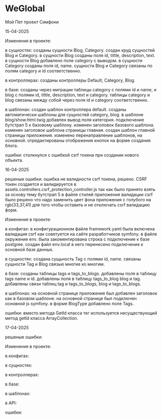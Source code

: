 # WeGlobal
Мой Пет проект Симфони

15-04-2025

Изменения в проекте:

в сущностях:
созданы сущности Blog, Category.
создан круд сущностей Blog и Category.
в сущности Blog созданы поля id, tittle, description, text.
в сущности Blog добавлено поле category с выводом.
в сущности Category созданы поля id, name.
сущности Blog и Category связаны по полям category и id соответственно.

в контроллерах:
созданы контроллеры Default, Category, Blog.

в базе:
созданы через миграции таблицы category с полями id и name, и blog с полями id, tittle, description, text и category.
таблицы category и blog связаны между собой через поля id и category соответственно.

в шаблонах:
создан шаблон контроллера default.
созданы автоматически шаблоны для сущностей category, blog.
в шаблоне blog/show.html.twig добавлен вывод поля категория.
подключение бутстрап 5 к базовому шаблону.
изменен заголовок базового шаблона.
изменен заголовок шаблона страницы главная.
создан шаблон главной страницы приложения.
изменено перенаправление шаблонов, на основной.
отредактированы отображения кнопок на форме создания блога.

ошибки: 
столкнулся с ошибкой csrf токена при создании нового объекта.

16-04-2025

решеные ошибки:
ошибка не валидности csrf токена, решено. 
CSRF токен создается и валидируется в assets.controllers.csrf_protection_controller.js
так как было принято взять за основу тему бутстрап 5 в файле стилей приложения валидации csrf 
было решено что надо заменить цвет фона приложения с голубого на  rgb(33,37,41)
для того чтобы оставить и не отключать csrf валидацию форм.

Изменения в проекте:

в конфигах:
в конфигурационном файле framework.yaml была включена валидация csrf как советуется 
на сайте разработчиков symfony.
в файле окружения env. была закоментирована строка с подключение к базе postgree.
создан файл env.local в него перенесено подключение к основной базе данных.

в сущностях:
создана сущьность Tag с полями id, name.
cвязаны сущности Tag и Blog связью многие ко многим.

в базе:
созданы таблицы tags и tags_to_blogs.
добавлены поля в таблицу tags name и id.
добавлены поля в таблицу tags_to_blog blog и tag.
добавлены связи таблиц tag и tags_to_blogs, blog и tags_to_blogs.

в шаблонах:
на основной странице приложения был добавлен заголовок как в базовом шаблоне.
на основной странице был подключен основной js symfony.
в форме BlogType добавлено поле Tags.

ошибки:
вместо метода GetId класса тег используется несуществующий метод getId класса ArrayCollection.

17-04-2025

решеные ошибки:

Изменения в проекте:

в конфигах:

в сущностях:

в контроллерах:

в базе:

в шаблонах:

в API:

ошибки: